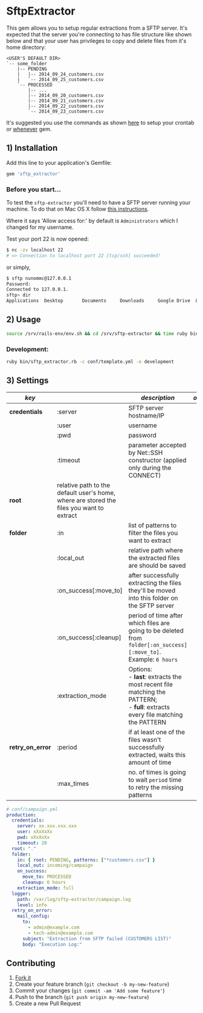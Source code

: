 # SftpExtractor

This gem allows you to setup regular extractions from a SFTP server.
It's expected that the server you're connecting to has file structure like shown below and that your user has privileges to copy and delete files from it's home directory:

    <USER'S DEFAULT DIR>
    `-- some_folder
        |-- PENDING
        |   |-- 2014_09_24_customers.csv
        |   `-- 2014_09_25_customers.csv
        `-- PROCESSED
            |-- ...
            |-- 2014_09_20_customers.csv
            |-- 2014_09_21_customers.csv
            |-- 2014_09_22_customers.csv
            `-- 2014_09_23_customers.csv

It's suggested you use the commands as shown [here](#2-usage) to setup your crontab or [whenever](https://github.com/javan/whenever) gem.

## 1) Installation

Add this line to your application's Gemfile:

```ruby
gem 'sftp_extractor'
```

### Before you start...

To test the `sftp-extractor` you'll need to have a SFTP server running your machine. To do that on Mac OS X follow [this instructions](http://www.gooze.eu/howto/using-openssh-with-smartcards/openssh-server-on-mac-os-x).

Where it says 'Allow access for:' by default is `Administrators` which I changed for my username.

Test your port 22 is now opened:
```bash
$ nc -zv localhost 22
# => Connection to localhost port 22 [tcp/ssh] succeeded!
```

or simply,
```bash
$ sftp nunommc@127.0.0.1
Password:
Connected to 127.0.0.1.
sftp> dir
Applications  Desktop       Documents     Downloads     Google Drive  Library       Movies        Music         Pictures      Public
```

## 2) Usage

```bash
source /srv/rails-env/env.sh && cd /srv/sftp-extractor && time ruby bin/sftp_extractor.rb -c conf/campaign.yml -e $rails_env
```

### Development:

```bash
ruby bin/sftp_extractor.rb -c conf/template.yml -e development
```

## 3) Settings


| *key*       |             | *description* | *optional* |
| ----------- | ----------- | ------------- | :--------: |
| **credentials** | :server     | SFTP server hostname/IP | |
|               | :user       | username | |
|               | :pwd        | password | |
|               | :timeout    | parameter accepted by Net::SSH constructor (applied only during the CONNECT) | |
|  **root**  | relative path to the default user's home, where are stored the files you want to extract | |
| **folder** | :in | list of patterns to filter the files you want to extract | |
|            | :local_out | relative path where the extracted files are should be saved  | |
|            | :on_success[:move_to] | after successfully extracting the files they'll be moved into this folder on the SFTP server | X |
|            | :on_success[:cleanup] | period of time after which files are going to be deleted from `folder[:on_success][:move_to]`. Example: `6 hours` | X |
|            | :extraction_mode | Options:<BR/> - **last**: extracts the most recent file matching the PATTERN;<BR/> - **full**: extracts every file matching the PATTERN | X |
| **retry_on_error** | :period | if at least one of the files wasn't successfully extracted, waits this amount of time | X |
|                    | :max_times | no. of times is going to wait  `period` time to retry the missing patterns | X |


```yaml
# conf/campaign.yml
production:
  credentials:
    server: xx.xxx.xxx.xxx
    user: xXxXxXx
    pwd: xXxXxXx
    timeout: 20
  root: "."
  folder:
    in: { root: PENDING, patterns: ["*customers.csv"] }
    local_out: incoming/campaign
    on_success:
      move_to: PROCESSED
      cleanup: 6 hours
    extraction_mode: full
  logger:
    path: /var/log/sftp-extractor/campaign.log
    level: info
  retry_on_error:
    mail_config:
      to:
        - admin@example.com
        - tech-admin@example.com
      subject: "Extraction from SFTP failed (CUSTOMERS LIST)"
      body: "Execution Log:"
```

## Contributing

1. [Fork it]( https://github.com/nunommc/sftp_extractor/fork )
2. Create your feature branch (`git checkout -b my-new-feature`)
3. Commit your changes (`git commit -am 'Add some feature'`)
4. Push to the branch (`git push origin my-new-feature`)
5. Create a new Pull Request
